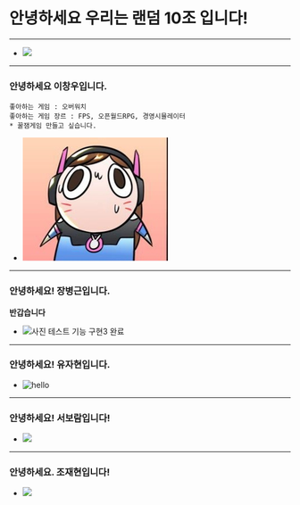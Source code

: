 # 안녕하세요 우리는 랜덤 10조 입니다!
---
* <img src="https://img.sbs.co.kr/newsnet/etv/upload/2017/11/15/30000586054.jpg"></img>
---
### 안녕하세요 이창우입니다.
```
좋아하는 게임 : 오버워치
좋아하는 게임 장르 : FPS, 오픈월드RPG, 경영시뮬레이터
* 꿀잼게임 만들고 싶습니다.
```
* ![profileImage](./profileImage.jpg)

---
### 안녕하세요! 장병근입니다.
**반갑습니다**
* ![사진 테스트](https://r2.jjalbot.com/2023/03/_XmQZnhihZ.jpeg)
기능 구현3 완료
---
### 안녕하세요! 유자현입니다.
* <img src="https://c1.staticflickr.com/1/927/43073772131_9123677185_o.jpg" alt="hello"></img>

---
### 안녕하세요! 서보람입니다!
* <img src="https://i.pinimg.com/736x/30/d2/b4/30d2b4c3f26eb0f4e6d8f948cc3c25a2.jpg"></img>

---
### 안녕하세요. 조재현입니다!
* <img src="https://media0.giphy.com/media/v1.Y2lkPTc5MGI3NjExOWtwdWNhb3Y2bWRqMDRhMTQzcjJkc2lwbWduZm15bmRhMDBkbmVibiZlcD12MV9pbnRlcm5hbF9naWZfYnlfaWQmY3Q9Zw/vPuszmHgeWnIhTkSr5/giphy.gif"></img>
